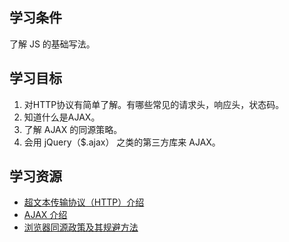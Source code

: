 ## 学习条件
了解 JS 的基础写法。

## 学习目标
1. 对HTTP协议有简单了解。有哪些常见的请求头，响应头，状态码。
1. 知道什么是AJAX。
1. 了解 AJAX 的同源策略。
1. 会用 jQuery（$.ajax） 之类的第三方库来 AJAX。

## 学习资源
* [超文本传输协议（HTTP）介绍](http://www.jianshu.com/p/c9276c551a85)
* [AJAX 介绍](http://javascript.ruanyifeng.com/bom/ajax.html)
* [浏览器同源政策及其规避方法](http://www.ruanyifeng.com/blog/2016/04/same-origin-policy.html)
